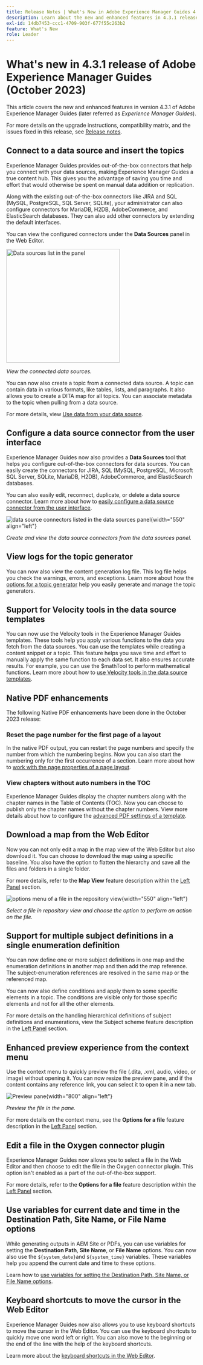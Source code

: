 ```yaml
---
title: Release Notes | What's New in Adobe Experience Manager Guides 4.3.1 release
description: Learn about the new and enhanced features in 4.3.1 releases of Adobe Experience Manager Guides
exl-id: 14db7453-ccc1-4709-903f-677f55c263b2
feature: What's New
role: Leader
---
```

# What's new in 4.3.1 release of Adobe Experience Manager Guides (October 2023)

This article covers the new and enhanced features in version 4.3.1 of Adobe Experience Manager Guides (later referred as *Experience Manager Guides*).

For more details on the upgrade instructions, compatibility matrix, and the issues fixed in this release, see [Release notes](./release-notes-4.3.1.md).

## Connect to a data source and insert the topics

Experience Manager Guides provides out-of-the-box connectors that help you connect with your data sources, making Experience Manager Guides a true content hub. This gives you the advantage of saving you time and effort that would otherwise be spent on manual data addition or replication.

Along with the existing out-of-the-box connectors like JIRA and SQL (MySQL, PostgreSQL, SQL Server, SQLite), your administrator can also configure connectors for MariaDB, H2DB, AdobeCommerce, and ElasticSearch databases. They can also add other connectors by extending the default interfaces.

You can view the configured connectors under the **Data Sources** panel in the Web Editor.
 
<img  src="assets/data-sources.png" alt= "Data sources list in the panel" width=300>

*View the connected data sources.*

You can now also create a topic from a connected data source. A topic can contain data in various formats, like tables, lists, and paragraphs. It also allows you to create a DITA map for all topics. You can associate metadata to the topic when pulling from a data source.

For more details, view [Use data from your data source](../user-guide/web-editor-content-snippet.md).

## Configure a data source connector from the user interface

Experience Manager Guides now also provides a **Data Sources** tool that helps you configure out-of-the-box connectors for data sources. You can easily create the connectors for JIRA, SQL (MySQL, PostgreSQL, Microsoft SQL Server, SQLite, MariaDB, H2DB), AdobeCommerce, and ElasticSearch databases.

You can also easily edit, reconnect, duplicate, or delete a data source connector. Learn more about how to [easily configure a data source connector from the user interface](../install-guide/conf-data-source-connector-tools.md).

![data source connectors listed in the data sources panel](assets/data-sources-create-window.png){width="550" align="left"}

*Create and view the data source connectors from the data sources panel.*

## View logs for the topic generator

You can now also view the content generation log file. This log file helps you check the warnings, errors, and exceptions.  Learn more about how the [options for a topic generator](../user-guide/web-editor-content-snippet.md#options-for-a-topic-generator) help you easily generate and manage the topic generators.   

## Support for Velocity tools in the data source templates

You can now use the Velocity tools in the Experience Manager Guides templates. These tools help you apply various functions to the data you fetch from the data sources. You can use the templates while creating a content snippet or a topic. This feature helps you save time and effort to manually apply the same function to each data set.  It also ensures accurate results. 
For example, you can use the $mathTool to perform mathematical functions. 
Learn more about how to [use Velocity tools in the data source templates](../user-guide/web-editor-content-snippet.md#use-velocity-tools).


## Native PDF enhancements

The following Native PDF enhancements have been done in the October 2023 release:

### Reset the page number for the first page of a layout

In the native PDF output, you can restart the page numbers and specify the number from which the numbering begins. Now you can also start the numbering only for the first occurrence of a section. 
Learn more about how to [work with the page properties of a page layout](../native-pdf/design-page-layout.md#page-props-page-layout). 


### View chapters without auto numbers in the TOC

Experience Manager Guides display the chapter numbers along with the chapter names in the Table of Contents (TOC). Now you can choose to publish only the chapter names without the chapter numbers. View more details about how to configure the [advanced PDF settings of a template](../native-pdf/components-pdf-template.md#advanced-pdf-settings). 

## Download a map from the Web Editor

Now you can not only edit a map in the map view of the Web Editor but also download it. You can choose to download the map using a specific baseline. You also have the option to flatten the hierarchy and save all the files and folders in a single folder. 

For more details, refer to the **Map View** feature description within the [Left Panel](../user-guide/web-editor-features.md#id2051EA0M0HS) section. 

![options menu of a file in the repository view](assets/options-menu-repo-view-file-level-2310.png){width="550" align="left"}

*Select a file in repository view and choose the option to perform an action on the file.* 


## Support for multiple subject definitions in a single enumeration definition

You can now define one or more subject definitions in one map and the enumeration definitions in another map and then add the map reference. The subject-enumeration references are resolved in the same map or the referenced map.

You can now also define conditions and apply them to some specific elements in a topic.  The conditions are visible only for those specific elements and not for all the other elements.

For more details on the handling hierarchical definitions of subject definitions and enumerations, view the Subject scheme feature description in the [Left Panel](../user-guide/web-editor-features.md#id2051EA0M0HS) section.




## Enhanced preview experience from the context menu

Use the context menu to quickly preview the file (.dita, .xml, audio, video, or image) without opening it. You can now resize the preview pane, and if the content contains any reference link, you can select it to open it in a new tab. 

![Preview pane ](assets/quick-preview_cs.png){width="800" align="left"}

*Preview the file in the pane.*

For more details on the context menu, see the **Options for a file** feature description in the [Left Panel](../user-guide/web-editor-features.md#id2051EA0M0HS) section.

## Edit a file in the Oxygen connector plugin

Experience Manager Guides now allows you to select a file in the Web Editor and then choose to edit the file in the Oxygen connector plugin. This option isn't enabled as a part of the out-of-the-box support. 

For more details, refer to the **Options for a file** feature description within the [Left Panel](../user-guide/web-editor-features.md#id2051EA0M0HS) section.

## Use variables for current date and time in the  Destination Path, Site Name, or File Name options

While generating outputs in AEM Site or PDFs, you can use variables for setting the **Destination Path**, **Site Name**, or **File Name** options. You can now also use the `${system_date}`and `${system_time}` variables. These variables help you append the current date and time to these options.

Learn how to [use variables for setting the Destination Path, Site Name, or File Name options](../user-guide/generate-output-use-variables.md).


## Keyboard shortcuts to move the cursor in the Web Editor

Experience Manager Guides now also allows you to use keyboard shortcuts to move the cursor in the Web Editor. You can use the keyboard shortcuts to quickly move one word left or right. You can also move to the beginning or the end of the line with the help of the keyboard shortcuts.

Learn more about the [keyboard shortcuts in the Web Editor](../user-guide/web-editor-keyboard-shortcuts.md).
